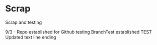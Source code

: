 # Scrap
Scrap and testing

9/3 -
Repo established for Github testing
BranchTest established
TEST
Updated text line ending
